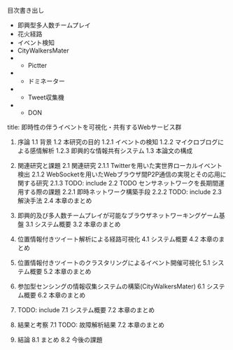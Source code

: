 目次書き出し

* 即興型多人数チームプレイ
* 花火経路
* イベント検知
* CityWalkersMater
* - Pictter
* - ドミネーター
* - Tweet収集機
* - DON

title: 即時性の伴うイベントを可視化・共有するWebサービス群
1. 序論
    1.1 背景
    1.2 本研究の目的
        1.2.1 イベントの検知
        1.2.2 マイクロブログによる感情解析
        1.2.3 即興的な情報共有システム
    1.3 本論文の構成
2. 関連研究と課題
    2.1 関連研究
        2.1.1 Twitterを用いた実世界ローカルイベント検出
        2.1.2 WebSocketを用いたWebブラウザ間P2P通信の実現とその応用に関する研究
        2.1.3 TODO: include
    2.2 TODO センサネットワークを長期間運用する際の課題
        2.2.1 即時ネットワーク構築手段
        2.2.2 TODO: include
        2.3 解決手法
        2.4 本章のまとめ

3. 即興的及び多人数チームプレイが可能なブラウザネットワーキングゲーム基盤
    3.1 システム概要
    3.2 本章のまとめ
4. 位置情報付きツイート解析による経路可視化
    4.1 システム概要
    4.2 本章のまとめ
5. 位置情報付きツイートのクラスタリングによるイベント開催可視化
    5.1 システム概要
    5.2 本章のまとめ
6. 参加型センシングの情報収集システムの構築(CityWalkersMater)
    6.1 システム概要
    6.2 本章のまとめ
5. TODO: include
    7.1 システム概要
    7.2 本章のまとめ
7. 結果と考察
    7.1 TODO: 故障解析結果
    7.2 本章のまとめ
8. 結論
    8.1 まとめ
    8.2 今後の課題
